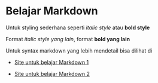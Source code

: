 # Belajar Markdown

Untuk styling sederhana seperti *italic style* atau **bold style**

Format _italic style yang lain_, format __bold yang lain__

Untuk syntax markdown yang lebih mendetail bisa dilihat di 

* [Site untuk belajar Markdown 1](https://github.com/hacktiv8/phase-0-activities/blob/master/modules/markdown-anchor.md)

* [Site untuk belajar Markdown 2](https://guides.github.com/features/mastering-markdown/)
